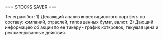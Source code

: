 === STOCKS SAVER ===

Телеграм бот:
    1) Делающий анализ инвестиционного портфеля по составу: компаний, отраслей, типов ценных бумаг, валют.
    2) Дающий информацию об акции по ее тикеру - график котировок, текущая цена и рекомендованные действия.

